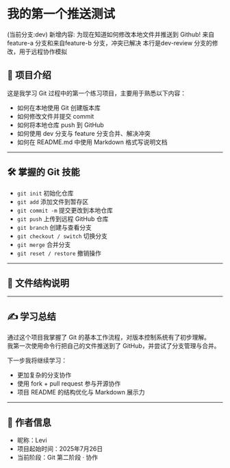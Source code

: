 # 我的第一个推送测试
(当前分支:dev)
新增内容: 为现在知道如何修改本地文件并推送到 Github!
来自 feature-a 分支和来自feature-b 分支，冲突已解决
本行是dev-review 分支的修改，用于远程协作模拟
## 📌 项目介绍

这是我学习 Git 过程中的第一个练习项目，主要用于熟悉以下内容：

- 如何在本地使用 Git 创建版本库
- 如何修改文件并提交 commit
- 如何将本地仓库 push 到 GitHub
- 如何使用 dev 分支与 feature 分支合并、解决冲突
- 如何在 README.md 中使用 Markdown 格式写说明文档

---

## 🛠️ 掌握的 Git 技能

- `git init` 初始化仓库
- `git add` 添加文件到暂存区
- `git commit -m` 提交更改到本地仓库
- `git push` 上传到远程 GitHub 仓库
- `git branch` 创建与查看分支
- `git checkout / switch` 切换分支
- `git merge` 合并分支
- `git reset / restore` 撤销操作

---

## 📂 文件结构说明
---

## ✍️ 学习总结

通过这个项目我掌握了 Git 的基本工作流程，对版本控制系统有了初步理解。  
我第一次使用命令行把自己的文件推送到了 GitHub，并尝试了分支管理与合并。

下一步我将继续学习：

- 更加复杂的分支协作
- 使用 fork + pull request 参与开源协作
- 项目 README 的结构优化与 Markdown 展示力
---

## 👤 作者信息

- 昵称：Levi
- 项目起始时间：2025年7月26日
- 当前阶段：Git 第二阶段 · 协作